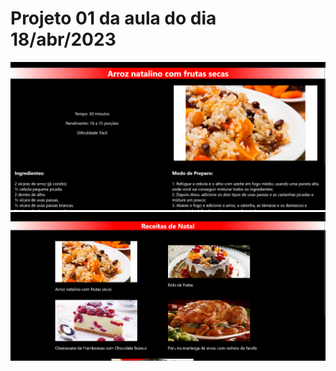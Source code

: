 # Projeto 01 da aula do dia 18/abr/2023

![Imagem do site](../imgs_projeto/projeto1_180423_1.png)
![Imagem do site](../imgs_projeto/projeto1_180423_2.png)
